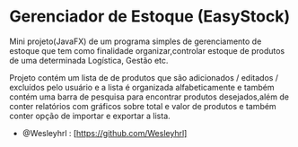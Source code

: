 # Gerenciador de Estoque (EasyStock)
Mini projeto(JavaFX) de um programa simples de gerenciamento de estoque que tem como finalidade organizar,controlar estoque de produtos de uma determinada Logística, Gestão etc. 

Projeto contém um lista de de produtos que são adicionados / editados / excluídos pelo usuário e a lista é organizada alfabeticamente e também contém uma barra de pesquisa para encontrar produtos desejados,além de conter relatórios com gráficos sobre total e valor de produtos e também conter opção de importar e exportar a lista.

- @Wesleyhrl : [https://github.com/Wesleyhrl]


